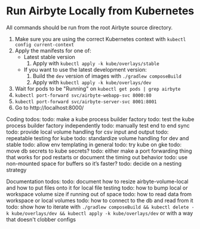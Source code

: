 # Run Airbyte Locally from Kubernetes

All commands should be run from the root Airbyte source directory.

1. Make sure you are using the correct Kubernetes context with `kubectl config current-context`
1. Apply the manifests for one of:
    * Latest stable version
        1. Apply with `kubectl apply -k kube/overlays/stable`
    * If you want to use the latest development version:
        1. Build the `dev` version of images with `./gradlew composeBuild`
        1. Apply with `kubectl apply -k kube/overlays/dev`
1. Wait for pods to be "Running" on `kubectl get pods | grep airbyte`
1. `kubectl port-forward svc/airbyte-webapp-svc 8000:80`
1. `kubectl port-forward svc/airbyte-server-svc 8001:8001`
1. Go to http://localhost:8000/

Coding todos:
todo: make a kube process builder factory
todo: test the kube process builder factory independently
todo: manually test end to end sync
todo: provide local volume handling for csv input and output
todo: repeatable testing for kube
todo: standardize volume handling for dev and stable
todo: allow env templating in general
todo: try kube on gke
todo: move db secrets to kube secrets?
todo: either make a port forwarding thing that works for pod restarts or document the timing out behavior
todo: use non-mounted space for buffers so it’s faster?
todo: decide on a nesting strategy

Documentation todos:
todo: document how to resize airbyte-volume-local and how to put files onto it for local file testing
todo: how to bump local or workspace volume size if running out of space
todo: how to read data from workspace or local volumes
todo: how to connect to the db and read from it
todo: show how to iterate with `./gradlew composeBuild && kubectl delete -k kube/overlays/dev && kubectl apply -k kube/overlays/dev` or with a way that doesn't clobber configs
